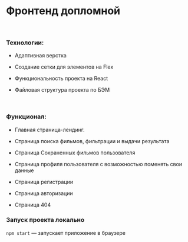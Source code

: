 # Фронтенд допломной

​

### Технологии:

+ Адаптивная верстка

+ Создание сетки для элементов на Flex

+ Функциональность проекта на React

+ Файловая структура проекта по БЭМ

​

### Функционал: 

+ Главная страница-лендинг.

+ Страница поиска фильмов, фильтрации и выдачи результата

+ Страница Сохраненных фильмов пользователя

+ Страница профиля пользователя с возможностью поменять свои данные

+ Страница регистрации

+ Страница авторизации

+ Страница 404



### Запуск проекта локально

`npm start` — запускает приложение в браузере​
​